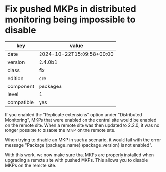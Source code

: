 [//]: # (werk v2)
# Fix pushed MKPs in distributed monitoring being impossible to disable

key        | value
---------- | ---
date       | 2024-10-22T15:09:58+00:00
version    | 2.4.0b1
class      | fix
edition    | cre
component  | packages
level      | 1
compatible | yes

If you enabled the "Replicate extensions" option under "Distributed Monitoring",
MKPs that were enabled on the central site would be enabled on the remote site.
When a remote site was then updated to 2.2.0, it was no longer possible to disable
the MKP on the remote site.

When trying to disable an MKP in such a scenario, it would fail with the error message
"Package {package_name} {package_version} is not enabled".

With this werk, we now make sure that MKPs are properly installed when upgrading
a remote site with pushed MKPs. This allows you to disable MKPs on the remote site.